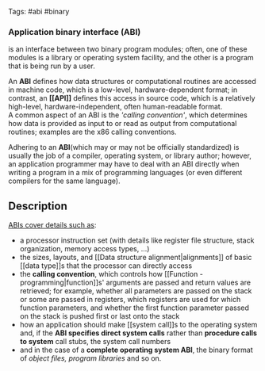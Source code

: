 Tags: #abi #binary

### Application binary interface (**ABI**) 
is an interface between two binary program modules; often, one of these modules is a library or operating system facility, and the other is a program that is being run by a user.

 An **ABI** defines how data structures or computational routines are accessed in machine code, which is a low-level, hardware-dependent format; in contrast, an **[[API]]** defines this access in source code, which is a relatively high-level, hardware-independent, often human-readable format. <br>A common aspect of an ABI is the _'calling convention'_, which determines how data is provided as input to or read as output from computational routines; examples are the x86 calling conventions.

Adhering to an **ABI**(which may or may not be officially standardized) is usually the job of a compiler, operating system, or library author; however, an application programmer may have to deal with an ABI directly when writing a program in a mix of programming languages (or even different compilers for the same language).

## Description
<u>ABIs cover details such as</u>:
* a processor instruction set (with details like register file structure, stack organization, memory access types, ...)
* the sizes, layouts, and [[Data structure alignment|alignments]] of basic [[data type]]s that the processor can directly access
* the **calling convention**, which controls how [[Function - programming|function]]s' arguments are passed and return values are retrieved; for example, whether all parameters are passed on the stack or some are passed in registers, which registers are used for which function parameters, and whether the first function parameter passed on the stack is pushed first or last onto the stack
* how an application should make [[system call]]s to the operating system and, if the **ABI specifies direct system calls** rather than **procedure calls to system** call stubs, the system call numbers
* and in the case of a **complete operating system ABI**, the binary format of *object files, program libraries* and so on.
